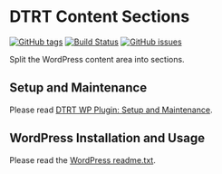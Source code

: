 # DTRT Content Sections

[![GitHub tags](https://img.shields.io/github/tag/dotherightthing/wpdtrt-contentsections.svg)](https://github.com/dotherightthing/wpdtrt-contentsections/tags) [![Build Status](https://travis-ci.org/dotherightthing/wpdtrt-contentsections.svg?branch=master)](https://travis-ci.org/dotherightthing/wpdtrt-contentsections) [![GitHub issues](https://img.shields.io/github/issues/dotherightthing/wpdtrt-contentsections.svg)](https://github.com/dotherightthing/wpdtrt-contentsections/issues)

Split the WordPress content area into sections.

## Setup and Maintenance

Please read [DTRT WP Plugin: Setup and Maintenance](https://github.com/dotherightthing/wpdtrt-plugin#setup-and-maintenance).

## WordPress Installation and Usage

Please read the [WordPress readme.txt](readme.txt).
